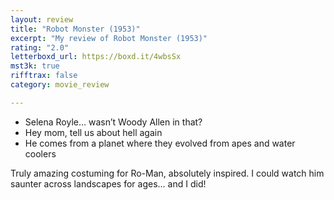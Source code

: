 ```yaml
---
layout: review
title: "Robot Monster (1953)"
excerpt: "My review of Robot Monster (1953)"
rating: "2.0"
letterboxd_url: https://boxd.it/4wbsSx
mst3k: true
rifftrax: false
category: movie_review

---
```


* Selena Royle… wasn’t Woody Allen in that?
* Hey mom, tell us about hell again
* He comes from a planet where they evolved from apes and water coolers

Truly amazing costuming for Ro-Man, absolutely inspired. I could watch him saunter across landscapes for ages… and I did!